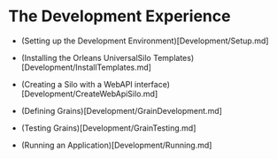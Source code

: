 # The Development Experience

- (Setting up the Development Environment)[Development/Setup.md]

- (Installing the Orleans UniversalSilo Templates)[Development/InstallTemplates.md]

- (Creating a Silo with a WebAPI interface)[Development/CreateWebApiSilo.md]

- (Defining Grains)[Development/GrainDevelopment.md]

- (Testing Grains)[Development/GrainTesting.md]

- (Running an Application)[Development/Running.md]
